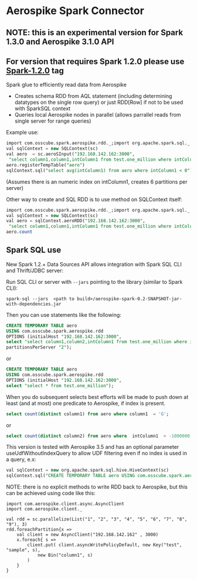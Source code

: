 Aerospike Spark Connector
===============

NOTE: this is an experimental version for Spark 1.3.0 and Aerospike 3.1.0 API
--------------------------------------------------------------------------------------------------

For version that requires Spark 1.2.0 please use [Spark-1.2.0](https://github.com/sasha-polev/aerospark/tree/Spark-1.2.0) tag
--------------------------------------------------------------------------------------------------

Spark glue to efficiently read data from Aerospike

  * Creates schema RDD from AQL statement (including determining datatypes on the single row query) or just RDD[Row] if not to be used with SparkSQL context
  * Queries local Aerospike nodes in parallel (allows parrallel reads from single server for range queries)
  
Example use:

```sql
import com.osscube.spark.aerospike.rdd._;import org.apache.spark.sql._
val sqlContext = new SQLContext(sc)
val aero  = sc.aeroSInput("192.168.142.162:3000",
 "select column1,column1,intColumn1 from test.one_million where intColumn1 between -10000000 and 10000000", sqlContext ,6)
aero.registerTempTable("aero")
sqlContext.sql("select avg(intColumn1) from aero where intColumn1 < 0").collect
```

(Assumes there is an numeric index on intColumn1, creates 6 partitions per server)

Other way to create and SQL RDD is to use  method on SQLContext itself:

```sql
import com.osscube.spark.aerospike.rdd._;import org.apache.spark.sql._
val sqlContext = new SQLContext(sc)
val aero = sqlContext.aeroRDD("192.168.142.162:3000",
 "select column1,column1,intColumn1 from test.one_million where intColumn1 between -10000000 and 10000000")
aero.count
```

Spark SQL use
-------------

New Spark 1.2.+ Data Sources API allows integration with Spark SQL CLI and Thrift/JDBC server:

Run SQL CLI or server with `--jars` pointing to the library (similar to Spark CLI):

```
spark-sql --jars  <path to build>/aerospike-spark-0.2-SNAPSHOT-jar-with-dependencies.jar
```

Then you can use statements like the following:


```sql
CREATE TEMPORARY TABLE aero
USING com.osscube.spark.aerospike.rdd
OPTIONS (initialHost "192.168.142.162:3000",
select "select column1,column2,intColumn1 from test.one_million where intColumn1 between -10000000 and 10000000",
partitionsPerServer "2");
```

or

```sql
CREATE TEMPORARY TABLE aero
USING com.osscube.spark.aerospike.rdd
OPTIONS (initialHost "192.168.142.162:3000",
select "select * from test.one_million");
```

When you do subsequent selects best efforts will be made to push down at least (and at most) one predicate to Aerospike, if index is present.

```sql
select count(distinct column1) from aero where column1  = 'G';
```

or

```sql
select count(distinct column2) from aero where  intColumn1  > -1000000 and intColumn1 < 100000;
```

This version is tested with Aerospike 3.5 and has an optional parameter useUdfWithoutIndexQuery to allow UDF filtering even if no index is used in a query, e.x:

```sql
val sqlContext = new org.apache.spark.sql.hive.HiveContext(sc)
sqlContext.sql("CREATE TEMPORARY TABLE aero USING com.osscube.spark.aerospike.rdd OPTIONS (initialHost \"192.168.142.162:3000\", select \"select * from test.one_million\", useUdfWithoutIndexQuery \"true\")")
```

NOTE: there is no explicit methods to write RDD back to Aerospike, but this can be achieved using code like this:

```
import com.aerospike.client.async.AsyncClient
import com.aerospike.client._

val rdd = sc.parallelize(List("1", "2", "3", "4", "5", "6", "7", "8", "9"), 3)
rdd.foreachPartition{x =>
	val client = new AsyncClient("192.168.142.162" , 3000)
	x.foreach{ s =>
		client.put( client.asyncWritePolicyDefault, new Key("test", "sample", s),
			new Bin("column1", s)
		)
	}
}
```